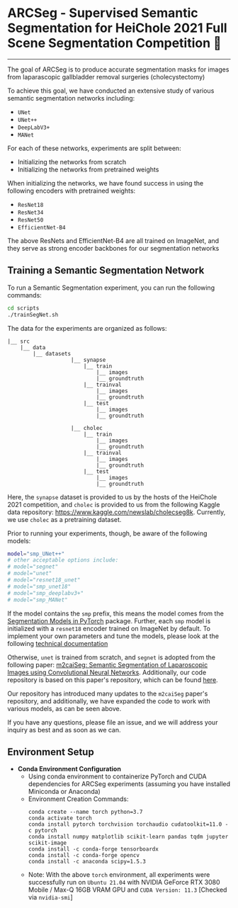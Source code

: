 # ARCSeg - Supervised Semantic Segmentation for HeiChole 2021 Full Scene Segmentation Competition 🤖

---

The goal of ARCSeg is to produce accurate segmentation masks for images from laparascopic gallbladder removal surgeries (cholecystectomy)

To achieve this goal, we have conducted an extensive study of various semantic segmentation networks including:

- `UNet`
- `UNet++`
- `DeepLabV3+`
- `MANet`

For each of these networks, experiments are split between:
- Initializing the networks from scratch
- Initializing the networks from pretrained weights

When initializing the networks, we have found success in using the following encoders with pretrained weights:
- `ResNet18`
- `ResNet34`
- `ResNet50`
- `EfficientNet-B4`

The above ResNets and EfficientNet-B4 are all trained on ImageNet, and they serve as strong encoder backbones for our segmentation networks

## Training a Semantic Segmentation Network

To run a Semantic Segmentation experiment, you can run the following commands:

```bash
cd scripts
./trainSegNet.sh
```

The data for the experiments are organized as follows:
```plain
|__ src
	|__ data
		|__ datasets
                    |__ synapse
                        |__ train
                            |__ images
                            |__ groundtruth
                        |__ trainval
                            |__ images
                            |__ groundtruth
                        |__ test
                            |__ images
                            |__ groundtruth
                            
                    |__ cholec
                        |__ train
                            |__ images
                            |__ groundtruth
                        |__ trainval
                            |__ images
                            |__ groundtruth
                        |__ test
                            |__ images
                            |__ groundtruth
```
Here, the `synapse` dataset is provided to us by the hosts of the HeiChole 2021 competition, and `cholec` is provided to us from the following Kaggle data repository: https://www.kaggle.com/newslab/cholecseg8k. Currently, we use `cholec` as a pretraining dataset.


Prior to running your experiments, though, be aware of the following models:

```bash
model="smp_UNet++" 
# other acceptable options include:
# model="segnet"
# model="unet"
# model="resnet18_unet"
# model="smp_unet18"
# model="smp_deeplabv3+"
# model="smp_MANet"
```

If the model contains the `smp` prefix, this means the model comes from the [Segmentation Models in PyTorch](https://github.com/qubvel/segmentation_models.pytorch) package. Further, each `smp` model is initialized with a `resnet18` encoder trained on ImageNet by default. To implement your own parameters and tune the models, please look at the following [technical documentation](https://smp.readthedocs.io/en/latest/models.html)

Otherwise, `unet` is trained from scratch, and `segnet` is adopted from the following paper: [m2caiSeg: Semantic Segmentation of Laparoscopic Images using Convolutional Neural Networks](https://arxiv.org/abs/2008.10134). Additionally, our code repository is based on this paper's repository, which can be found [here](https://github.com/salmanmaq/segmentationNetworks).

Our repository has introduced many updates to the `m2caiSeg` paper's repository, and additionally, we have expanded the code to work with various models, as can be seen above.

If you have any questions, please file an issue, and we will address your inquiry as best and as soon as we can.

## Environment Setup

- **Conda Environment Configuration**
    - Using conda environment to containerize PyTorch and CUDA dependencies for ARCSeg experiments (assuming you have installed Miniconda or Anaconda)
    - Environment Creation Commands:
        ```
        conda create --name torch python=3.7
        conda activate torch
        conda install pytorch torchvision torchaudio cudatoolkit=11.0 -c pytorch
        conda install numpy matplotlib scikit-learn pandas tqdm jupyter scikit-image
        conda install -c conda-forge tensorboardx
        conda install -c conda-forge opencv
        conda install -c anaconda scipy=1.5.3
        ```
    - Note: With the above `torch` environment, all experiments were successfully run on `Ubuntu 21.04` with NVIDIA GeForce RTX 3080 Mobile / Max-Q 16GB VRAM GPU and `CUDA Version: 11.3` [Checked via `nvidia-smi`]
